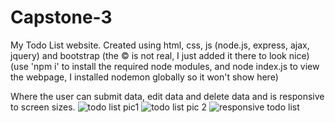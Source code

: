 # Capstone-3
My Todo List website. 
Created using html, css, js (node.js, express, ajax, jquery) and bootstrap
(the &copy; is not real, I just added it there to look nice)(use 'npm i' to install the required node modules, and node index.js to view the webpage, I installed nodemon globally so it won't show here)

Where the user can submit data, edit data and delete data and is responsive to screen sizes.
![todo list pic1](https://github.com/devondevos/Capstone-3/assets/52822153/296196f1-2cc4-47a4-9924-ce8d05c3f830)
![todo list pic 2](https://github.com/devondevos/Capstone-3/assets/52822153/6c531955-4f3c-4a61-9137-b749865122cf)
![responsive todo list](https://github.com/devondevos/Capstone-3/assets/52822153/c14999a7-26f1-4be7-8a50-3acc3dc07c4c)
